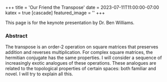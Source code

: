+++
title = 'Our Friend the Transpose'
date = 2023-07-11T11:00:00-07:00
katex = true
[cascade]
  featured_image = ''
+++

This page is for the keynote presentation by Dr. Ben Williams.

### Abstract

The transpose is an order-2 operation on square matrices that
preserves addition and reverses multiplication. For complex square matrices,
the hermitian conjugate has the same properties. I will consider a sequence of
increasingly exotic analogues of these operations. These analogues are related
to the topological properties of certain spaces: both familiar and novel. I
will try to explain all this.
